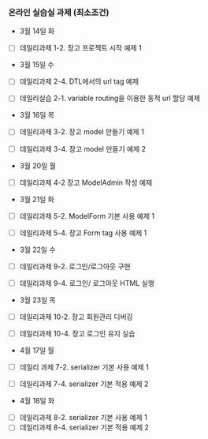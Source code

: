 ### 온라인 실습실 과제 (최소조건)



- 3월 14일 화
- [ ] 데일리과제 1-2. 장고 프로젝트 시작 예제 1



- 3월 15일 수
- [ ] 데일리과제 2-4. DTL에서의 url tag 예제
- [ ] 데일리실습 2-1. variable routing을 이용한 동적 url 할당 예제



- 3월 16일 목
- [ ] 데일리과제 3-2. 장고 model 만들기 예제 1
- [ ] 데일리과제 3-4. 장고 model 만들기 예제 2



- 3월 20일 월
- [ ] 데일리과제 4-2 장고 ModelAdmin 작성 예제



- 3월 21일 화
- [ ] 데일리과제 5-2. ModelForm 기본 사용 예제 1
- [ ] 데일리과제 5-4. 장고 Form tag 사용 예제 1



- 3월 22일 수
- [ ] 데일리과제 9-2. 로그인/로그아웃 구현
- [ ] 데일리과제 9-4. 로그인/ 로그아웃 HTML 실행



- 3월 23일 목
- [ ] 데일리과제 10-2. 장고 회원관리 디버깅
- [ ] 데일리과제 10-4. 장고 로그인 유지 실습



- 4월 17일 월
- [ ] 데일리 과제 7-2. serializer 기본 사용 예제 1
- [ ] 데일리과제 7-4. serializer 기본 적용 예제 2



- 4월 18일 화
- [ ] 데일리과제 8-2. serializer 기본 사용 예제 1
- [ ] 데일리과제 8-4. serializer 기본 적용 예제 2